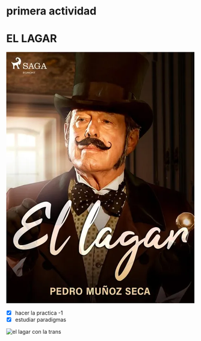 # primera actividad 

# EL LAGAR

![es el lagar](image.png "el lagar")

* [X] hacer la practica -1
* [X] estudiar paradigmas
  
![el lagar con la trans](https://media.tenor.com/8jKFfI5bEb4AAAAi/homer-simpson-simpsons.gif "el lagar cuando ve a la tochita")
